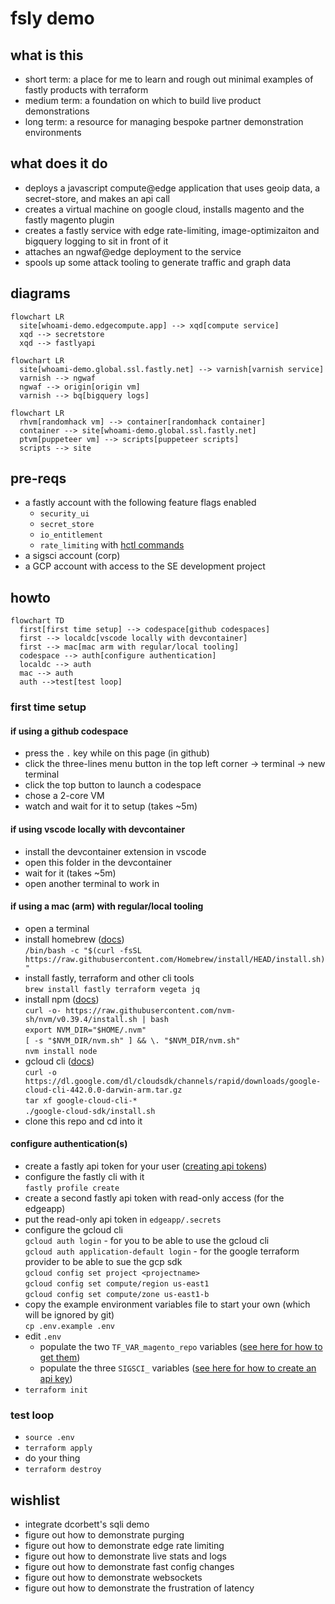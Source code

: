 # fsly demo

## what is this
- short term: a place for me to learn and rough out minimal examples of fastly products with terraform
- medium term: a foundation on which to build live product demonstrations
- long term: a resource for managing bespoke partner demonstration environments

## what does it do
- deploys a javascript compute@edge application that uses geoip data, a secret-store, and makes an api call
- creates a virtual machine on google cloud, installs magento and the fastly magento plugin
- creates a fastly service with edge rate-limiting, image-optimizaiton and bigquery logging to sit in front of it
- attaches an ngwaf@edge deployment to the service
- spools up some attack tooling to generate traffic and graph data

## diagrams
```mermaid
flowchart LR
  site[whoami-demo.edgecompute.app] --> xqd[compute service]
  xqd --> secretstore
  xqd --> fastlyapi
```

```mermaid
flowchart LR
  site[whoami-demo.global.ssl.fastly.net] --> varnish[varnish service]
  varnish --> ngwaf
  ngwaf --> origin[origin vm]
  varnish --> bq[bigquery logs]
```

```mermaid
flowchart LR
  rhvm[randomhack vm] --> container[randomhack container]
  container --> site[whoami-demo.global.ssl.fastly.net]
  ptvm[puppeteer vm] --> scripts[puppeteer scripts]
  scripts --> site
``` 


## pre-reqs
- a fastly account with the following feature flags enabled
  - `security_ui`
  - `secret_store`
  - `io_entitlement`
  - `rate_limiting` with [hctl commands](https://fastly.atlassian.net/wiki/spaces/CustomerEngineering/pages/50804572197/Rate+Limiting+Enablement#Heavenly-commands%3A)
- a sigsci account (corp)
- a GCP account with access to the SE development project

## howto

```mermaid
flowchart TD
  first[first time setup] --> codespace[github codespaces]
  first --> localdc[vscode locally with devcontainer]
  first --> mac[mac arm with regular/local tooling]
  codespace --> auth[configure authentication]
  localdc --> auth
  mac --> auth
  auth -->test[test loop]
```

### first time setup
#### if using a github codespace
- press the `.` key while on this page (in github)
- click the three-lines menu button in the top left corner -> terminal -> new terminal
- click the top button to launch a codespace
- chose a 2-core VM
- watch and wait for it to setup (takes ~5m)

#### if using vscode locally with devcontainer
- install the devcontainer extension in vscode
- open this folder in the devcontainer
- wait for it (takes ~5m)
- open another terminal to work in

#### if using a mac (arm) with regular/local tooling
- open a terminal
- install homebrew ([docs](https://brew.sh/))  
  `/bin/bash -c "$(curl -fsSL https://raw.githubusercontent.com/Homebrew/install/HEAD/install.sh)"`
- install fastly, terraform and other cli tools  
  `brew install fastly terraform vegeta jq`
- install npm ([docs](https://github.com/nvm-sh/nvm#installing-and-updating))  
  `curl -o- https://raw.githubusercontent.com/nvm-sh/nvm/v0.39.4/install.sh | bash`  
  `export NVM_DIR="$HOME/.nvm"`  
  `[ -s "$NVM_DIR/nvm.sh" ] && \. "$NVM_DIR/nvm.sh"`  
  `nvm install node`
- gcloud cli ([docs](https://cloud.google.com/sdk/docs/install-sdk#mac))  
  `curl -o https://dl.google.com/dl/cloudsdk/channels/rapid/downloads/google-cloud-cli-442.0.0-darwin-arm.tar.gz`  
  `tar xf google-cloud-cli-*`  
  `./google-cloud-sdk/install.sh`
- clone this repo and cd into it

#### configure authentication(s)
- create a fastly api token for your user ([creating api tokens](https://docs.fastly.com/en/guides/using-api-tokens#creating-api-tokens))
- configure the fastly cli with it   
    `fastly profile create`
- create a second fastly api token with read-only access (for the edgeapp)
- put the read-only api token in `edgeapp/.secrets`
- configure the gcloud cli  
    `gcloud auth login` - for you to be able to use the gcloud cli  
    `gcloud auth application-default login` - for the google terraform provider to be able to sue the gcp sdk  
    `gcloud config set project <projectname>`  
    `gcloud config set compute/region us-east1`  
    `gcloud config set compute/zone us-east1-b`  
- copy the example environment variables file to start your own (which will be ignored by git)  
  `cp .env.example .env`
- edit `.env`
  - populate the two `TF_VAR_magento_repo` variables ([see here for how to get them](https://experienceleague.adobe.com/docs/commerce-operations/installation-guide/prerequisites/authentication-keys.html))  
  - populate the three `SIGSCI_` variables ([see here for how to create an api key](https://docs.fastly.com/signalsciences/developer/using-our-api/#managing-api-access-tokens))
- `terraform init`

### test loop
- `source .env`
- `terraform apply`
- do your thing
- `terraform destroy`

## wishlist
- integrate dcorbett's sqli demo
- figure out how to demonstrate purging
- figure out how to demonstrate edge rate limiting
- figure out how to demonstrate live stats and logs
- figure out how to demonstrate fast config changes
- figure out how to demonstrate websockets
- figure out how to demonstrate the frustration of latency
